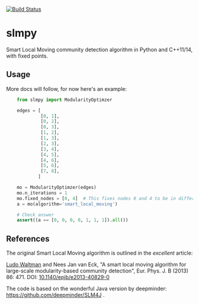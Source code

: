 [![Build Status](https://travis-ci.org/iosonofabio/slmpy.svg?branch=master)](https://travis-ci.org/iosonofabio/slmpy)

# slmpy
Smart Local Moving community detection algorithm in Python and C++11/14, with fixed points.

## Usage
More docs will follow, for now here's an example:

```python
    from slmpy import ModularityOptimzer

    edges = [
             [0, 1],
             [0, 2],
             [0, 3],
             [1, 2],
             [1, 3],
             [2, 3],
             [3, 4],
             [4, 5],
             [4, 6],
             [5, 6],
             [7, 8],
            ]

    mo = ModularityOptimzer(edges)
    mo.n_iterations = 1
    mo.fixed_nodes = [0, 4]  # This fixes nodes 0 and 4 to be in different communities
    a = mo(algorithm='smart_local_moving')

    # Check answer
    assert((a == [0, 0, 0, 0, 1, 1, 1]).all())
```

## References
The original Smart Local Moving algorithm is outlined in the *excellent* article:

  [Ludo Waltman](http://www.ludowaltman.nl/) and Nees Jan van Eck, "A smart local moving algorithm for large-scale modularity-based community detection", Eur. Phys. J. B (2013) 86: 471. DOI: [10.1140/epjb/e2013-40829-0](http://dx.doi.org/10.1140/epjb/e2013-40829-0)

The code is based on the wonderful Java version by deepminder: https://github.com/deepminder/SLM4J .
